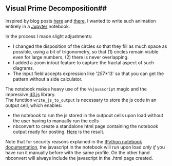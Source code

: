 ## Visual Prime Decomposition##

Inspired by blog posts [here](http://mathlesstraveled.com/2012/10/05/factorization-diagrams/) and [there](http://chrisrzhou.datanaut.io/blog/tutorials/2015/02/22/dances-with-factors-tutorial/), I wanted to write such animation entirely in a [Jupyter](http://ipython.org/) notebook.

In the process I made slight adjustments:  
+ I changed the disposition of the circles so that they fill as much space as possible, using a bit of trigonometry, so that (1) circles remain visible even for large numbers, (2) there is never overlapping.
+ I added a zoom in/out feature to capture the fractal aspect of such diagrams.
+ The input field accepts expression like '2*5*7*13' so that you can get the pattern without a side calculator.


The notebook makes heavy use of the `%%javascript` magic and the impressive [d3.js](d3js.org) library.  
The function `write_js_to_output` is necessary to store the js code in an output cell, which enables:
+ the notebook to run the js stored in the outpout cells upon load without the user having to manually run the cells
+ nbconvert to create a standalone html page containing the notebook output ready for posting. [Here](http://oscar6echo.github.io/VisualPrimeDecomposition/VisualPrimeDecomposition.html) is the result.

Note that for security reasons explained in the [IPython notebook documentation](https://ipython.org/ipython-doc/dev/notebook/security.html), the javascript in the notebook will run upon load _only if_ you have run it manually before with the same profile. On the other hand nbconvert will always include the javascript in the .html page created.

